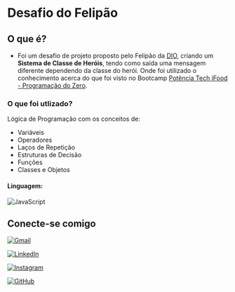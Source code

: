 # Desafio do Felipão

## O que é?
- Foi um desafio de projeto proposto pelo Felipão da [DIO](https://web.dio.me/home), criando um **Sistema de Classe de Heróis**, tendo como saída uma mensagem diferente dependendo da classe do herói. Onde foi utilizado o conhecimento acerca do que foi visto no Bootcamp [Potência Tech iFood - Programação do Zero](https://web.dio.me/track/potencia-tech-ifood-programacao-do-zero).

### O que foi utlizado?
Lógica de Programação com os conceitos de:

* Variáveis
* Operadores
* Laços de Repetição
* Estruturas de Decisão
* Funções
* Classes e Objetos

#### Linguagem:
![JavaScript](https://img.shields.io/badge/JavaScript-F7DF1E?style=for-the-badge&logo=javascript&logoColor=black)

## Conecte-se comigo

[![Gmail](https://img.shields.io/badge/Gmail-333333?style=for-the-badge&logo=gmail&logoColor=red)](mailto:juniorbmelo12@gmail.com)

[![LinkedIn](https://img.shields.io/badge/LinkedIn-0077B5?style=for-the-badge&logo=linkedin&logoColor=white)](https://www.linkedin.com/in/alexsandro-junior-576719297/) 

[![Instagram](https://img.shields.io/badge/-Instagram-%23E4405F?style=for-the-badge&logo=instagram&logoColor=white)](https://www.instagram.com/juniorbm.wn/)

[![GitHub](https://img.shields.io/badge/GitHub-100000?style=for-the-badge&logo=github&logoColor=white)](https://github.com/junioom)
